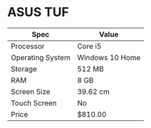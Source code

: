 # ASUS TUF

| Spec | Value |
|---|---|
| Processor | Core i5 |
| Operating System | Windows 10 Home |
| Storage | 512 MB |
| RAM | 8 GB |
| Screen Size | 39.62 cm |
| Touch Screen | No |
| Price | $810.00 |
